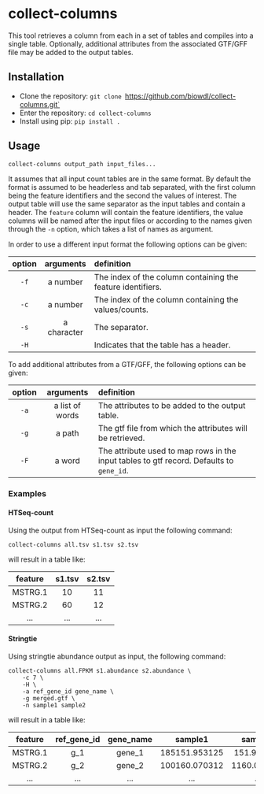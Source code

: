# collect-columns

This tool retrieves a column from each in a set of tables and compiles into a single table.
Optionally, additional attributes from the associated GTF/GFF file may be added to the output
tables.

## Installation
* Clone the repository: `git clone `https://github.com/biowdl/collect-columns.git`
* Enter the repository: `cd collect-columns`
* Install using pip: `pip install .`

## Usage
```
collect-columns output_path input_files...
```

It assumes that all input count tables are in the same format.
By default the format is assumed to be headerless and tab separated, with the
first column being the feature identifiers and the second the values of interest.
The output table will use the same separator as the input tables and contain
a header. The `feature` column will contain the feature identifiers, the value
columns will be named after the input files or according to the names given
through the `-n` option, which takes a list of names as argument.

In order to use a different input format the following options can be given:

| option | arguments | definition |
|:-:|:-:|:-|
| `-f` | a number | The index of the column containing the feature identifiers. |
| `-c` | a number | The index of the column containing the values/counts. |
| `-s` | a character | The separator.|
| `-H` | | Indicates that the table has a header. |

To add additional attributes from a GTF/GFF, the following options can be given:

| option | arguments | definition |
|:-:|:-:|:-|
| `-a` | a list of words | The attributes to be added to the output table. |
| `-g` | a path | The gtf file from which the attributes will be retrieved. |
| `-F` | a word | The attribute used to map rows in the input tables to gtf record. Defaults to `gene_id`. |

### Examples
#### HTSeq-count
Using the output from HTSeq-count as input the following command:
```
collect-columns all.tsv s1.tsv s2.tsv
```
will result in a table like:

| feature | s1.tsv | s2.tsv |
|:-------:|:------:|:------:|
| MSTRG.1 | 10     | 11     |
| MSTRG.2 | 60     | 12     |
| ...     | ...    | ...    |

#### Stringtie
Using stringtie abundance output as input, the following command:
```
collect-columns all.FPKM s1.abundance s2.abundance \
    -c 7 \
    -H \
    -a ref_gene_id gene_name \
    -g merged.gtf \
    -n sample1 sample2
```
will result in a table like:

| feature | ref_gene_id | gene_name | sample1       | sample2     |
|:-------:|:-----------:|:---------:|:-------------:|:-----------:|
| MSTRG.1 | g_1         | gene_1    | 185151.953125 | 151.964231  |
| MSTRG.2 | g_2         | gene_2    | 100160.070312 | 1160.030213 |
| ...     | ...         | ...       | ...           | ...         |
